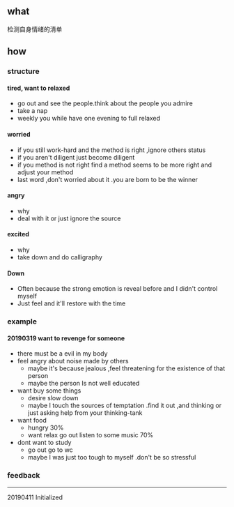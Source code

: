 ## what

检测自身情绪的清单

## how

### structure

#### tired, want to relaxed  

- go out and see the people.think about the people you admire 
- take a nap
- weekly you while have one evening to full relaxed 

#### worried 

- if you still work-hard and the method is right ,ignore others status  
- if you aren't diligent just become diligent  
- if you method is not right find a method seems to be more right and adjust your method 
- last word ,don't worried about it .you are born to be the winner 

#### angry 

- why 
- deal with it or just ignore the source

#### excited 

- why 
- take down and do calligraphy 

#### Down

- Often because the strong emotion is reveal before and I didn't control myself
- Just feel and it'll restore with the time

### example

#### 20190319 want to revenge for someone 

- there must be a evil in my body 
- feel angry about noise made by others 
  - maybe it's because jealous ,feel threatening for the existence of that person
  - maybe the person Is not well educated 
- want buy some things
  - desire slow down 
  - maybe I touch the sources of temptation .find it out ,and thinking or just asking help from your thinking-tank 
- want food 
  - hungry 30%
  - want relax go out listen to some music 70%
- dont want to study
  - go out  go to wc
  - maybe I was just too tough to myself .don't be so stressful  

### feedback

------

20190411 Initialized